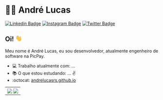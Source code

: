 # :man_technologist: André Lucas

[![Linkedin Badge](https://img.shields.io/badge/-LinkedIn-blue?style=flat-square&logo=Linkedin&logoColor=white&link=https://www.linkedin.com/in/andrelucasrs/)](https://www.linkedin.com/in/andrelucasrs/)
[![Instagram Badge](https://img.shields.io/badge/-Instagram-bc2a8d?style=flat-square&labelColor=bc2a8d&logo=Instagram&logoColor=white&link=https://www.instagram.com/andre.lucasrs/)](https://www.instagram.com/andre.lucasrs/)
[![Twitter Badge](https://img.shields.io/badge/-Twitter-1ca0f1?style=flat-square&labelColor=1ca0f1&logo=twitter&logoColor=white&link=https://twitter.com/AndreLucasrss)](https://twitter.com/AndreLucasrss)

## Oi! <img src="https://github.com/AndreLucasrs/AndreLucasrs/blob/master/assets/hi.gif" width="22px">

Meu nome é André Lucas, eu sou desenvolvedor, atualmente engenheiro de software na PicPay.

- :computer: Trabalho atualmente com: ...
- :books: O que estou estudando:  ... :v:
- :octocat: [andrelucasrs.github.io](https://andrelucasrs.github.io/)

<table>
  <tr>
    <td>
        <img width="350px" align="center" src="https://github-readme-stats.vercel.app/api/top-langs/?username=andrelucasrs&layout=compact&theme=onedark" />
        <img width="430px" align="center" src="https://github-readme-stats.vercel.app/api?username=andrelucasrs&theme=onedark&show_icons=true" />
    </td>
  </tr>
</table>
